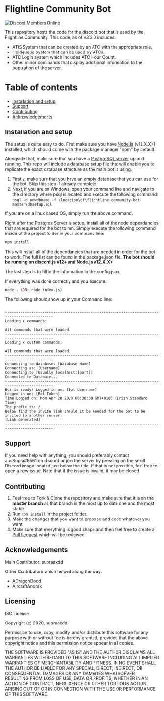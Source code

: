 # Flightline Community Bot                     

[![Discord Members Online](https://discordapp.com/api/guilds/593830690777333770/embed.png)](https://discord.gg/XDsWaZq)

This repository hosts the code for the discord bot that is used by the Flightline Community.
This code, as of v3.3.0 includes:

- ATIS System that can be created by an ATC with the appropriate role.
- Holdqueue system that can be used by ATCs.
- ATC Login system which includes ATC Hour Count.
- Other minor commands that display additional information to the population of the server.

# Table of contents

- [Installation and setup](https://github.com/supraaxdd/flightline-community-bot/#installation-and-setup)
- [Support](https://github.com/supraaxdd/flightline-community-bot/#support)
- [Contributing](https://github.com/supraaxdd/flightline-community-bot/#contributing)
- [Acknowledgements](https://github.com/supraaxdd/flightline-community-bot/#acknowledgements)

## Installation and setup

The setup is quite easy to do.
First make sure you have [Node.js](https://nodejs.org/en/) (v12.X.X+) installed, which should come with the package manager "npm" by default.

Alongside that, make sure that you have a [PostgreSQL server](https://www.postgresql.org/) up and running. This repo will include a database setup file that will enable you to replicate the exact database structure as the main bot is using.

1. Firstly, make sure that you have an empty database that you can use for the bot. Skip this step if already complete.
2. Next, if you are on Windows, open your command line and navigate to the directory where psql is located and execute the following  command: `psql -d newdbname -f \location\of\flightline-community-bot-master\dbsetup.sql`

If you are on a linux based OS, simply run the above command.
   
Right after the Postgres Server is setup, install all of the node dependancies that are required for the bot to run.
Simply execute the following command inside of the project folder in your command line:

```bash
npm install
```

This will install all of the dependancies that are needed in order for the bot to work. The full list can be found in the package.json file. **The bot should be running on discord.js v12+ and Node.js v12.X.X+**

The last step is to fill in the information in the config.json.

If everything was done correctly and you execute:
```bash
node . (OR: node index.js)
```

The following should show up in your Command line:

```

--------------------------------------------------------------------------------------------
Loading x commands:

All commands that were loaded.
--------------------------------------------------------------------------------------------
Loading x custom commands:

All commands that were loaded.
--------------------------------------------------------------------------------------------
Connecting to database: [Database Name]
Connecting as: [Username]
Connecting to [Usually localhost:[port]]
Connected to Database...
--------------------------------------------------------------------------------------------
Bot is ready! Logged in as: [Bot Username]
Logged in on: [Bot Token]
Time Logged on: Mon Apr 20 2020 08:36:39 GMT+0100 (Irish Standard Time)
The prefix is: /
Below find the invite link should it be needed for the bot to be invited to another server:
[Link Generated]
--------------------------------------------------------------------------------------------
```


## Support

If you need help with anything, you should preferably contact JusSupra#6561 on discord or join the server by pressing on the small Discord image located just below the title. If that is not possible, feel free to open a new issue. Note that if the issue is invalid, it may be closed.

## Contributing

1. Feel free to Fork & Clone the repository and make sure that it is on the __master branch__ as that branch is the most up to date one and the most stable.
2. Run `npm install` in the project folder.
3. Make the changes that you want to propose and code whatever you want!
4. Make sure that everything is good shape and then feel free to create a [Pull Request](https://github.com/supraaxdd/flightline-community-bot/compare) which will be reviewed.

## Acknowledgements

Main Contributor: supraaxdd

Other Contributors which helped along the way:
- ADragonDood
- AircraftAnorak

## Licensing	

ISC License	

Copyright (c) 2020, supraaxdd	

Permission to use, copy, modify, and/or distribute this software for any purpose with or without fee is hereby granted, provided that the above	copyright notice and this permission notice appear in all copies.	

THE SOFTWARE IS PROVIDED "AS IS" AND THE AUTHOR DISCLAIMS ALL WARRANTIES WITH REGARD TO THIS SOFTWARE INCLUDING ALL IMPLIED WARRANTIES OF	MERCHANTABILITY AND FITNESS. IN NO EVENT SHALL THE AUTHOR BE LIABLE FOR	ANY SPECIAL, DIRECT, INDIRECT, OR CONSEQUENTIAL DAMAGES OR ANY DAMAGES WHATSOEVER RESULTING FROM LOSS OF USE, DATA OR PROFITS, WHETHER IN AN ACTION OF CONTRACT, NEGLIGENCE OR OTHER TORTIOUS ACTION, ARISING OUT OF OR IN CONNECTION WITH THE USE OR PERFORMANCE OF THIS SOFTWARE.
